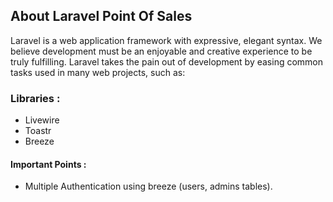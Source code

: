 ## About Laravel Point Of Sales

Laravel is a web application framework with expressive, elegant syntax. We believe development must be an enjoyable and creative experience to be truly fulfilling. Laravel takes the pain out of development by easing common tasks used in many web projects, such as:

### Libraries :
- Livewire
- Toastr
- Breeze

#### Important Points : 
- Multiple Authentication using breeze (users, admins tables).

